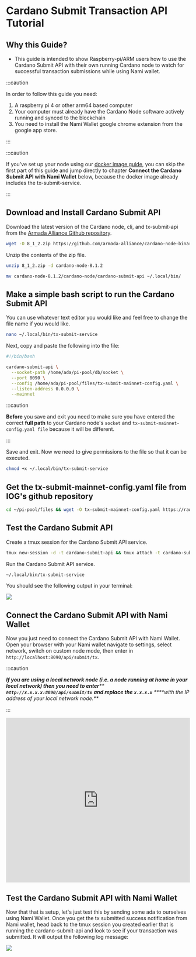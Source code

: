 # Cardano Submit Transaction API Tutorial

## Why this Guide?

* This guide is intended to show Raspberry-pi/ARM users how to use the Cardano Submit API with their own running Cardano node to watch for successful transaction submissions while using Nami wallet.

:::caution

In order to follow this guide you need:

1. A raspberry pi 4 or other arm64 based computer
2. Your computer must already have the Cardano Node software actively running and synced to the blockchain
3. You need to install the Nami Wallet google chrome extension from the google app store.

:::

:::caution

If you've set up your node using our [docker image guide](https://docs.armada-alliance.com/learn/stake-pool-guides/docker-pool-guide), you can skip the first part of this guide and jump directly to chapter **Connect the Cardano Submit API with Nami Wallet** below, because the docker image already includes the tx-submit-service.

:::

## Download and Install Cardano Submit API

Download the latest version of the Cardano node, cli, and tx-submit-api from the [Armada Alliance Github repository](https://github.com/armada-alliance/cardano-node-binaries).

```bash title=">_ Terminal"
wget -O 8_1_2.zip https://github.com/armada-alliance/cardano-node-binaries/blob/main/static-binaries/8_1_2.zip?raw=true
```

Unzip the contents of the zip file.

```bash title=">_ Terminal"
unzip 8_1_2.zip -d cardano-node-8.1.2
```

```bash title=">_ Terminal"
mv cardano-node-8.1.2/cardano-node/cardano-submit-api ~/.local/bin/
```

## Make a simple bash script to run the Cardano Submit API

You can use whatever text editor you would like and feel free to change the file name if you would like.

```bash title=">_ Terminal"
nano ~/.local/bin/tx-submit-service
```

Next, copy and paste the following into the file:

```bash title=">_ Terminal"
#!/bin/bash

cardano-submit-api \
  --socket-path /home/ada/pi-pool/db/socket \
  --port 8090 \
  --config /home/ada/pi-pool/files/tx-submit-mainnet-config.yaml \
  --listen-address 0.0.0.0 \
  --mainnet
```

:::caution

**Before** you save and exit you need to make sure you have entered the correct **full path** to your Cardano node's `socket` and `tx-submit-mainnet-config.yaml file` because it will be different.

:::



Save and exit. Now we need to give permissions to the file so that it can be executed.

```bash title=">_ Terminal"
chmod +x ~/.local/bin/tx-submit-service
```

## Get the tx-submit-mainnet-config.yaml file from IOG's github repository

```bash title=">_ Terminal"
cd ~/pi-pool/files && wget -O tx-submit-mainnet-config.yaml https://raw.githubusercontent.com/input-output-hk/cardano-node/master/cardano-submit-api/config/tx-submit-mainnet-config.yaml
```

## Test the Cardano Submit API

Create a tmux session for the Cardano Submit API service.

```bash title=">_ Terminal"
tmux new-session -d -t cardano-submit-api && tmux attach -t cardano-submit-api
```

Run the Cardano Submit API service.

```bash title=">_ Terminal"
~/.local/bin/tx-submit-service
```

You should see the following output in your terminal:

![](https://raw.githubusercontent.com/armada-alliance/assets/gh-pages/cardano-submit-api.png)

## Connect the Cardano Submit API with Nami Wallet

Now you just need to connect the Cardano Submit API with Nami Wallet. Open your browser with your Nami wallet navigate to settings, select network, switch on custom node mode, then enter in `http://localhost:8090/api/submit/tx`.

:::caution

_**If you are using a local network node (i.e. a node running at home in your local network) then you need to enter**** ****`http://x.x.x.x:8090/api/submit/tx`**** ****and replace the**** ****`x.x.x.x`**** ****with the IP address of your local network node.**_

:::

<iframe 
width="100%" 
height="450"
src="https://www.youtube.com/embed/23SDU4dcJr0" 
title="YouTube video player" 
frameborder="0" 
allow="accelerometer; autoplay; clipboard-write; encrypted-media; gyroscope; picture-in-picture" 
allowfullscreen>
</iframe>

## Test the Cardano Submit API with Nami Wallet

Now that that is setup, let's just test this by sending some ada to ourselves using Nami Wallet. Once you get the tx submitted success notification from Nami wallet, head back to the tmux session you created earlier that is running the cardano-submit-api and look to see if your transaction was submitted. It will output the following log message:

![](https://raw.githubusercontent.com/armada-alliance/assets/gh-pages/tx-submit-success.png)
